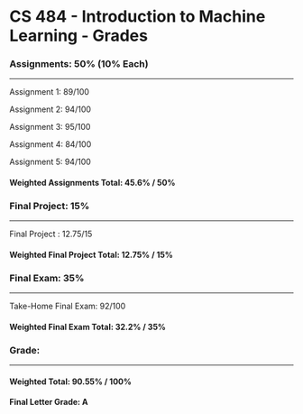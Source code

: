 #  CS 484 - Introduction to Machine Learning - Grades

### Assignments: 50% (10% Each)
---

Assignment 1: 89/100

Assignment 2: 94/100

Assignment 3: 95/100

Assignment 4: 84/100

Assignment 5: 94/100

#### Weighted Assignments Total: 45.6% / 50%


### Final Project: 15%
---

Final Project : 12.75/15

#### Weighted Final Project Total: 12.75% / 15%
  

### Final Exam: 35%
---

Take-Home Final Exam: 92/100

#### Weighted Final Exam Total: 32.2% / 35%

### Grade:
---

#### Weighted Total: 90.55% / 100%

#### Final Letter Grade: A